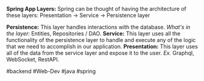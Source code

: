 **Spring App Layers:** Spring can be thought of having the architecture of these layers:
Presentation -> Service -> Persistence layer

**Persistence:** This layer handles interactions with the database. *What's in the layer:* Entities, Repositories / DAO.
**Service:** This layer uses all the functionality of the persistence layer to handle and execute any of the logic that we need to accomplish in our application.
**Presentation:** This layer uses all of the data from the service layer and expose it to the user. *Ex.* Graphql, WebSocket, RestAPI.

#backend #Web-Dev #java #spring 